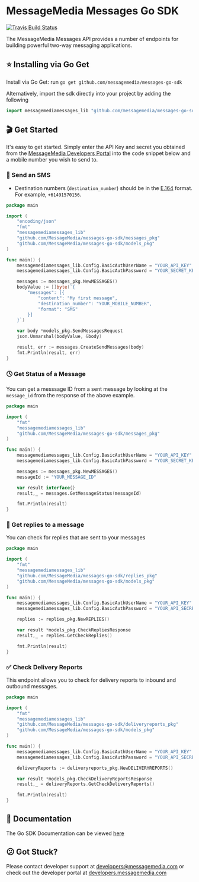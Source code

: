 # MessageMedia Messages Go SDK
[![Travis Build Status](https://api.travis-ci.org/messagemedia/messages-go-sdk.svg?branch=master)](https://travis-ci.org/messagemedia/messages-go-sdk)

The MessageMedia Messages API provides a number of endpoints for building powerful two-way messaging applications.

## ⭐️ Installing via Go Get
Install via Go Get:
run `go get github.com/messagemedia/messages-go-sdk`

Alternatively, import the sdk directly into your project by adding the following
```go
import messagemediamessages_lib "github.com/messagemedia/messages-go-sdk"
```

## 🎬 Get Started
It's easy to get started. Simply enter the API Key and secret you obtained from the [MessageMedia Developers Portal](https://developers.messagemedia.com) into the code snippet below and a mobile number you wish to send to.

### 🚀 Send an SMS
* Destination numbers (`destination_number`) should be in the [E.164](http://en.wikipedia.org/wiki/E.164) format. For example, `+61491570156`.

```go
package main

import (
    "encoding/json"
    "fmt"
    "messagemediamessages_lib"
    "github.com/MessageMedia/messages-go-sdk/messages_pkg"
    "github.com/MessageMedia/messages-go-sdk/models_pkg"
)

func main() {
    messagemediamessages_lib.Config.BasicAuthUserName = "YOUR_API_KEY"
    messagemediamessages_lib.Config.BasicAuthPassword = "YOUR_SECRET_KEY"

    messages := messages_pkg.NewMESSAGES()
    bodyValue := []byte(`{
        "messages": [{
            "content": "My first message",
            "destination_number": "YOUR_MOBILE_NUMBER",
            "format": "SMS"
        }]
    }`)

    var body *models_pkg.SendMessagesRequest
    json.Unmarshal(bodyValue, &body)

    result, err := messages.CreateSendMessages(body)
    fmt.Println(result, err)
}
```

### 🕓 Get Status of a Message
You can get a messsage ID from a sent message by looking at the `message_id` from the response of the above example.
```go
package main

import (
    "fmt"
    "messagemediamessages_lib"
    "github.com/MessageMedia/messages-go-sdk/messages_pkg"
)

func main() {
    messagemediamessages_lib.Config.BasicAuthUserName = "YOUR_API_KEY"
    messagemediamessages_lib.Config.BasicAuthPassword = "YOUR_SECRET_KEY"

    messages := messages_pkg.NewMESSAGES()
    messageId := "YOUR_MESSAGE_ID"

    var result interface{}
    result,_ = messages.GetMessageStatus(messageId)

    fmt.Println(result)
}

```

### 💬 Get replies to a message
You can check for replies that are sent to your messages
```go
package main

import (
    "fmt"
    "messagemediamessages_lib"
    "github.com/MessageMedia/messages-go-sdk/replies_pkg"
    "github.com/MessageMedia/messages-go-sdk/models_pkg"
)

func main() {
    messagemediamessages_lib.Config.BasicAuthUserName = "YOUR_API_KEY"
    messagemediamessages_lib.Config.BasicAuthPassword = "YOUR_API_SECRET"

    replies := replies_pkg.NewREPLIES()

    var result *models_pkg.CheckRepliesResponse
    result,_ = replies.GetCheckReplies()

    fmt.Println(result)
}

```

### ✅ Check Delivery Reports
This endpoint allows you to check for delivery reports to inbound and outbound messages.
```go
package main

import (
    "fmt"
    "messagemediamessages_lib"
    "github.com/MessageMedia/messages-go-sdk/deliveryreports_pkg"
    "github.com/MessageMedia/messages-go-sdk/models_pkg"
)

func main() {
    messagemediamessages_lib.Config.BasicAuthUserName = "YOUR_API_KEY"
    messagemediamessages_lib.Config.BasicAuthPassword = "YOUR_API_SECRET"

    deliveryReports := deliveryreports_pkg.NewDELIVERYREPORTS()

    var result *models_pkg.CheckDeliveryReportsResponse
    result,_ = deliveryReports.GetCheckDeliveryReports()

    fmt.Println(result)
}
```

## 📕 Documentation
The Go SDK Documentation can be viewed [here](DOCUMENTATION.md)

## 😕 Got Stuck?
Please contact developer support at developers@messagemedia.com or check out the developer portal at [developers.messagemedia.com](https://developers.messagemedia.com/)
